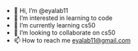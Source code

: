 - 👋 Hi, I’m @eyalab11
- 👀 I’m interested in learning to code
- 🌱 I’m currently learning cs50
- 💞️ I’m looking to collaborate on cs50
- 📫 How to reach me eyalab11@gmail.com

<!---
eyalab11/eyalab11 is a ✨ special ✨ repository because its `README.md` (this file) appears on your GitHub profile.
You can click the Preview link to take a look at your changes.
--->
